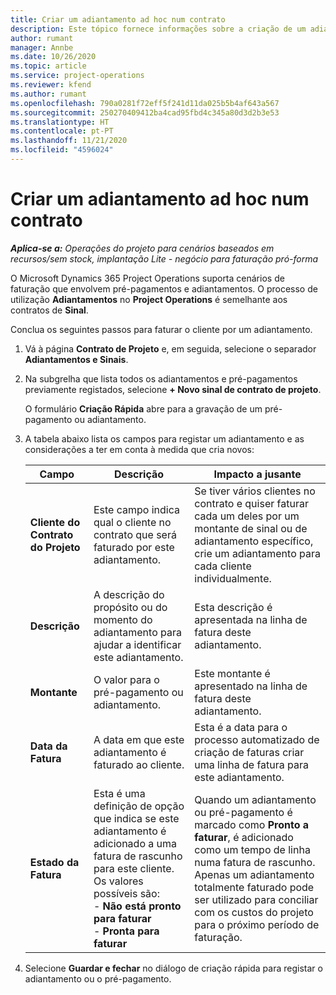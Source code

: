 ```yaml
---
title: Criar um adiantamento ad hoc num contrato
description: Este tópico fornece informações sobre a criação de um adiantamento num contrato, se necessário.
author: rumant
manager: Annbe
ms.date: 10/26/2020
ms.topic: article
ms.service: project-operations
ms.reviewer: kfend
ms.author: rumant
ms.openlocfilehash: 790a0281f72eff5f241d11da025b5b4af643a567
ms.sourcegitcommit: 250270409412ba4cad95fbd4c345a80d3d2b3e53
ms.translationtype: HT
ms.contentlocale: pt-PT
ms.lasthandoff: 11/21/2020
ms.locfileid: "4596024"
---
```

# <a name="creating-an-ad-hoc-advance-on-a-contract"></a>Criar um adiantamento ad hoc num contrato

_**Aplica-se a:** Operações do projeto para cenários baseados em recursos/sem stock, implantação Lite - negócio para faturação pró-forma_

O Microsoft Dynamics 365 Project Operations suporta cenários de faturação que envolvem pré-pagamentos e adiantamentos. O processo de utilização **Adiantamentos** no **Project Operations** é semelhante aos contratos de **Sinal**. 

Conclua os seguintes passos para faturar o cliente por um adiantamento.

1. Vá à página **Contrato de Projeto** e, em seguida, selecione o separador **Adiantamentos e Sinais**.
2. Na subgrelha que lista todos os adiantamentos e pré-pagamentos previamente registados, selecione **+ Novo sinal de contrato de projeto**. 

    O formulário **Criação Rápida** abre para a gravação de um pré-pagamento ou adiantamento.
    
3. A tabela abaixo lista os campos para registar um adiantamento e as considerações a ter em conta à medida que cria novos:

    | Campo | Descrição | Impacto a jusante |
    | --- | --- | --- |
    | **Cliente do Contrato do Projeto** | Este campo indica qual o cliente no contrato que será faturado por este adiantamento. | Se tiver vários clientes no contrato e quiser faturar cada um deles por um montante de sinal ou de adiantamento específico, crie um adiantamento para cada cliente individualmente. |
    | **Descrição** | A descrição do propósito ou do momento do adiantamento para ajudar a identificar este adiantamento. | Esta descrição é apresentada na linha de fatura deste adiantamento. |
    | **Montante** | O valor para o pré-pagamento ou adiantamento. | Este montante é apresentado na linha de fatura deste adiantamento. |
    | **Data da Fatura** | A data em que este adiantamento é faturado ao cliente. | Esta é a data para o processo automatizado de criação de faturas criar uma linha de fatura para este adiantamento. |
    | **Estado da Fatura** | Esta é uma definição de opção que indica se este adiantamento é adicionado a uma fatura de rascunho para este cliente. Os valores possíveis são:</br>- **Não está pronto para faturar**</br>- **Pronta para faturar** | Quando um adiantamento ou pré-pagamento é marcado como **Pronto a faturar**, é adicionado como um tempo de linha numa fatura de rascunho. Apenas um adiantamento totalmente faturado pode ser utilizado para conciliar com os custos do projeto para o próximo período de faturação. |

4. Selecione **Guardar e fechar** no diálogo de criação rápida para registar o adiantamento ou o pré-pagamento.
